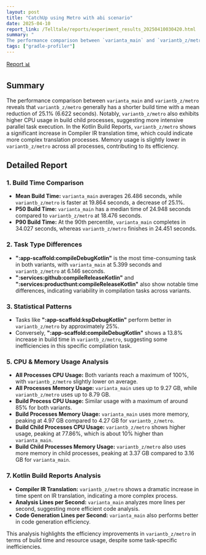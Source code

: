 ```yaml
---
layout: post
title: "CatchUp using Metro with abi scenario"
date: 2025-04-10
report_link: /Telltale/reports/experiment_results_20250410030420.html
summary: " 
The performance comparison between `varianta_main` and `variantb_z/metro` reveals that `variantb_z/metro` generally has a shorter build time with a mean reduction of 25.1% (6.622 seconds). Notably, `variantb_z/metro` also exhibits higher CPU usage in build child processes, suggesting more intensive parallel task execution. In the Kotlin Build Reports, `variantb_z/metro` shows a significant increase in Compiler IR translation time, which could indicate more complex translation processes. Memory usage is slightly lower in `variantb_z/metro` across all processes, contributing to its efficiency."
tags: ["gradle-profiler"]
---
```

[Report 📊](../../reports/experiment_results_20250410030420.html)
## Summary
The performance comparison between `varianta_main` and `variantb_z/metro` reveals that `variantb_z/metro` generally has a shorter build time with a mean reduction of 25.1% (6.622 seconds). Notably, `variantb_z/metro` also exhibits higher CPU usage in build child processes, suggesting more intensive parallel task execution. In the Kotlin Build Reports, `variantb_z/metro` shows a significant increase in Compiler IR translation time, which could indicate more complex translation processes. Memory usage is slightly lower in `variantb_z/metro` across all processes, contributing to its efficiency.

## Detailed Report

### 1. Build Time Comparison
- **Mean Build Time:** `varianta_main` averages 26.486 seconds, while `variantb_z/metro` is faster at 19.864 seconds, a decrease of 25.1%.
- **P50 Build Time:** `varianta_main` has a median time of 24.948 seconds compared to `variantb_z/metro` at 18.476 seconds.
- **P90 Build Time:** At the 90th percentile, `varianta_main` completes in 34.027 seconds, whereas `variantb_z/metro` finishes in 24.451 seconds.

### 2. Task Type Differences
- **":app-scaffold:compileDebugKotlin"** is the most time-consuming task in both variants, with `varianta_main` at 5.399 seconds and `variantb_z/metro` at 6.146 seconds.
- **":services:github:compileReleaseKotlin"** and **":services:producthunt:compileReleaseKotlin"** also show notable time differences, indicating variability in compilation tasks across variants.

### 3. Statistical Patterns
- Tasks like **":app-scaffold:kspDebugKotlin"** perform better in `variantb_z/metro` by approximately 25%.
- Conversely, **":app-scaffold:compileDebugKotlin"** shows a 13.8% increase in build time in `variantb_z/metro`, suggesting some inefficiencies in this specific compilation task.

### 5. CPU & Memory Usage Analysis
- **All Processes CPU Usage:** Both variants reach a maximum of 100%, with `variantb_z/metro` slightly lower on average.
- **All Processes Memory Usage:** `varianta_main` uses up to 9.27 GB, while `variantb_z/metro` uses up to 8.79 GB.
- **Build Process CPU Usage:** Similar usage with a maximum of around 85% for both variants.
- **Build Processes Memory Usage:** `varianta_main` uses more memory, peaking at 4.97 GB compared to 4.27 GB for `variantb_z/metro`.
- **Build Child Processes CPU Usage:** `variantb_z/metro` shows higher usage, peaking at 77.86%, which is about 10% higher than `varianta_main`.
- **Build Child Processes Memory Usage:** `variantb_z/metro` also uses more memory in child processes, peaking at 3.37 GB compared to 3.16 GB for `varianta_main`.

### 7. Kotlin Build Reports Analysis
- **Compiler IR Translation:** `variantb_z/metro` shows a dramatic increase in time spent on IR translation, indicating a more complex process.
- **Analysis Lines per Second:** `varianta_main` analyzes more lines per second, suggesting more efficient code analysis.
- **Code Generation Lines per Second:** `varianta_main` also performs better in code generation efficiency.

This analysis highlights the efficiency improvements in `variantb_z/metro` in terms of build time and resource usage, despite some task-specific inefficiencies.
